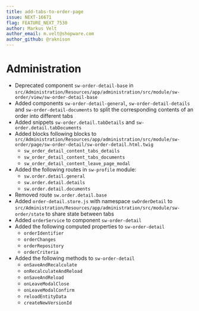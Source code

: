 ```yaml
---
title: add-tabs-to-order-page
issue: NEXT-16671
flag: FEATURE_NEXT_7530
author: Markus Velt
author_email: m.velt@shopware.com 
author_github: @raknison
---
```

# Administration
* Deprecated component `sw-order-detail-base` in `src/Administration/Resources/app/administration/src/module/sw-order/view/sw-order-detail-base`
* Added components `sw-order-detail-general`, `sw-order-detail-details` and `sw-order-detail-documents` to split the corresponding contents of an order into different tabs
* Added snippets `sw-order.detail.tabDetails` and `sw-order.detail.tabDocuments`
* Added blocks following blocks to `src/Administration/Resources/app/administration/src/module/sw-order/page/sw-order-detail/sw-order-detail.html.twig` 
    * `sw_order_detail_content_tabs_details`
    * `sw_order_detail_content_tabs_documents` 
    * `sw_order_detail_content_leave_page_modal`
* Added the following routes in `sw-profile` module:
    * `sw.order.detail.general`
    * `sw.order.detail.details`
    * `sw.order.detail.documents`
* Removed route `sw.order.detail.base`
* Added `order-detail.store.js` with namespace `swOrderDetail` to `src/Administration/Resources/app/administration/src/module/sw-order/state` to share state between tabs
* Added `orderService` to component `sw-order-detail`
* Added the following computed properties to `sw-order-detail`
    * `orderIdentifier`
    * `orderChanges`
    * `orderRepository`
    * `orderCriteria` 
* Added the following methods to `sw-order-detail`
    * `onSaveAndRecalculate`
    * `onRecalculateAndReload`
    * `onSaveAndReload`
    * `onLeaveModalClose`
    * `onLeaveModalConfirm`
    * `reloadEntityData`
    * `createNewVersionId`

